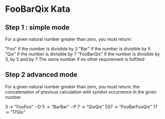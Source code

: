 # FooBarQix Kata

## Step 1 : simple mode

For a given natural number greater than zero, you must return:

"Foo" if the number is divisible by 3
"Bar" if the number is divisible by 5
"Qix" if the number is divisible by 7
"FooBarQix" if the number is divisible by 3, by 5 and by 7
The same number if no other requirement is fulfilled

## Step 2 advanced mode

For a given natural number greater than zero, you must return: the concatenation of previous calculation with symbol occurrence in the given number

3 -> "FooFoo" :-D
5 -> "BarBar" :-P
7 -> "QixQix"
537 -> "FooBarFooQix"
17 -> "17Qix"

